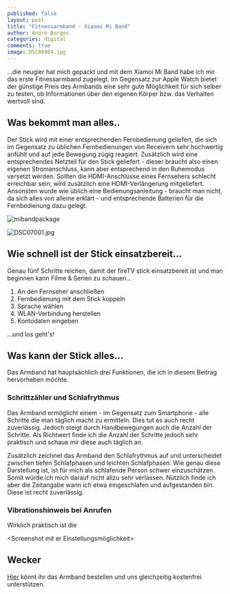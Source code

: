 ```yaml
---
published: false
layout: post
title: "Fitnessarmband - Xiaomi Mi Band"
author: André Borges
categories: digital
comments: true
image: DSC06984.jpg
---
```




...die neugier hat mich gepackt und mit dem Xiamoi Mi Band habe ich mir das erste Fitnessarmband zugelegt. Im Gegensatz zur Apple Watch bietet der günstige Preis des Armbands eine sehr gute Möglichkeit für sich selber zu testen, ob Informationen über den eigenen Körper bzw. das Verhalten wertvoll sind.

## Was bekommt man alles..
Der Stick wird mit einer entsprechenden Fernbedienung geliefert, die sich im Gegensatz zu üblichen Fernbedienungen von Receivern sehr hochwertig anfühlt und auf jede Bewegung zügig reagiert. Zusätzlich wird eine entsprechendes Netzteil für den Stick geliefert - dieser braucht also einen eigenen Stromanschluss, kann aber entsprechend in den Ruhemodus versetzt werden. Sollten die HDMI-Anschlüsse eines Fernsehers schlecht erreichbar sein, wird zusätzlich eine HDMI-Verlängerung mitgeliefert. Ansonsten wurde wie üblich eine Bedienungsanleitung - braucht man nicht, da sich alles von alleine erklärt - und entsprechende Batterien für die Fernbedienung dazu gelegt.

![mibandpackage]({{site.baseurl}}/images/DSC06984.jpg)

![DSC07001.jpg]({{site.baseurl}}/images/DSC07001.jpg)


## Wie schnell ist der Stick einsatzbereit...
Genau fünf Schritte reichen, damit der fireTV stick einsatzbereit ist und man beginnen kann Filme & Serien zu schauen...

  1. An den Fernseher anschließen
  2. Fernbedienung mit dem Stick koppeln
  3. Sprache wählen
  4. WLAN-Verbindung herstellen
  5. Kontodaten eingeben
  
...und los geht's!

## Was kann der Stick alles...
Das Armband hat hauptsächlich drei Funktionen, die ich in diesem Beitrag hervorheben möchte. 

### Schrittzähler und Schlafrythmus
Das Armband ermöglicht einem - im Gegensatz zum Smartphone - alle Schritte die man täglich macht zu ermitteln. Dies tut es auch recht zuverlässig. Jedoch steigt durch Handbewegungen auch die Anzahl der Schritte. Als Richtwert finde ich die Anzahl der Schritte jedoch sehr praktisch und schaue mir diese auch täglich an.

<Screenshot mit einer Schrittanzahl> 

Zusätzlich zeichnet das Armband den Schlafrythmus auf und unterscheidet zwischen tiefen Schlafphasen und leichten Schlafphasen. Wie genau diese Darstellung ist, ist für mich als schlafende Person schwer einzuschätzen. Somit würde ich mich darauf nicht allzu sehr verlassen. Nützlich finde ich aber die Zeitangabe wann ich etwa eingeschlafen und aufgestanden bin. Diese ist recht zuverlässig.

<Screenshot mit dem Schlafrythmus> 

### Vibrationshinweis bei Anrufen
Wirklich praktisch ist die 

<Screenshot mit er Einstellungsmöglichkeit> 


## Wecker


[Hier](http://www.amazon.de/gp/product/B00Q5P79TO/ref=as_li_tl?ie=UTF8&camp=1638&creative=6742&creativeASIN=B00Q5P79TO&linkCode=as2&tag=webworkersio-21&linkId=GHXL2OOMDTF7E7EI) könnt ihr das Armband bestellen und uns gleichzeitig kostenfrei unterstützen.

